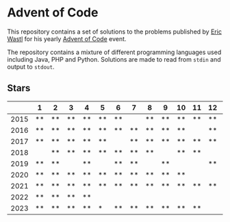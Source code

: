 # Advent of Code

This repository contains a set of solutions to the problems published by [Eric Wastl](https://github.com/topaz) for his
yearly [Advent of Code](https://adventofcode.com/) event.

The repository contains a mixture of different programming languages used including Java, PHP and Python. Solutions are
made to read from `stdin` and output to `stdout`.

## Stars

|      | 1  | 2  | 3  | 4  | 5  | 6  | 7  | 8  | 9  | 10 | 11 | 12 | 13 | 14 | 15 | 16 | 17 | 18 | 19 | 20 | 21 | 22 | 23 | 24 | 25 |
|------|----|----|----|----|----|----|----|----|----|----|----|----|----|----|----|----|----|----|----|----|----|----|----|----|----|
| 2015 | ** | ** | ** | ** | ** | ** |    | ** | ** | ** | ** | ** | ** | ** | ** | ** | ** | ** |    | ** | ** |    |    |    | *  |
| 2016 | ** | ** | ** | ** | ** | ** | ** | ** | ** | ** |    | ** | ** | ** | ** | ** | ** | ** |    | ** |    |    |    |    |    | 
| 2017 | ** | ** | ** | ** | ** |    | ** | ** | ** | ** | ** | ** | ** | ** | ** | ** | ** | ** | ** |    | ** | ** | ** | ** | *  |
| 2018 |    | ** | ** | ** | ** | ** | ** | ** |    | ** | ** |    |    | ** |    | ** |    | *  |    |    |    |    |    |    |    |
| 2019 | ** | ** |    | ** |    | ** | ** |    | ** |    |    | ** | ** | *  | ** | ** | *  |    |    |    |    |    |    |    |    |
| 2020 | ** | ** | ** | ** | ** | ** | ** | ** | ** | ** |    |    |    |    |    |    |    |    |    |    |    |    |    |    |    |
| 2021 | ** | ** | ** | ** | ** | ** | ** | ** | ** | ** | ** | ** | ** | ** | ** |    | ** |    |    |    |    |    |    |    |    |
| 2022 | ** | ** | ** | ** |    |    |    |    |    |    |    |    |    |    |    |    |    |    |    |    |    |    |    |    |    |
| 2023 | ** | ** | ** | ** | *  | ** | ** | ** | ** | ** | ** |    | ** | ** | ** |    |    | *  |    |    |    |    |    |    |    |
